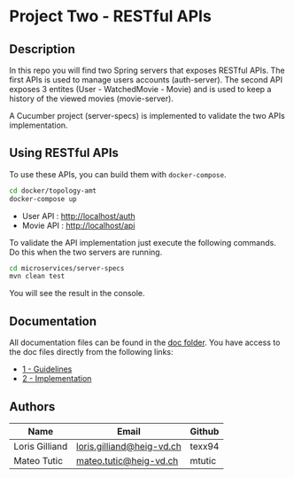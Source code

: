 # Project Two - RESTful APIs

## Description

In this repo you will find two Spring servers that exposes RESTful APIs. The first APIs is used to manage users
accounts (auth-server). The second API exposes 3 entites (User - WatchedMovie - Movie) and is used to keep a history
of the viewed movies (movie-server).

A Cucumber project (server-specs) is implemented to validate the two APIs implementation.


## Using RESTful APIs

To use these APIs, you can build them with `docker-compose`.

```bash
cd docker/topology-amt
docker-compose up
```

* User API : <a href="http://localhost/auth" target="_blank">http://localhost/auth</a>
* Movie API : <a href="http://localhost/api" target="_blank">http://localhost/api</a> 

To validate the API implementation just execute the following commands. Do this when the two servers are running.

```bash
cd microservices/server-specs
mvn clean test
```

You will see the result in the console.

## Documentation

All documentation files can be found in the [doc folder](doc/). You have access to the doc
files directly from the following links:

* [1 - Guidelines](doc/1_guidelines.md)
* [2 - Implementation](doc/2_implementation.md)

## Authors

| Name                                 | Email                                | Github      |
|--------------------------------------|--------------------------------------|-------------|
| Loris Gilliand                       | loris.gilliand@heig-vd.ch            | texx94      |
| Mateo Tutic                          | mateo.tutic@heig-vd.ch               | mtutic      |
